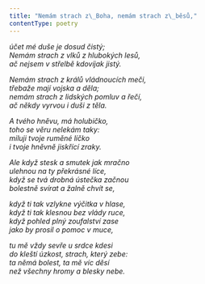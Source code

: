 ```yaml
---
title: "Nemám strach z\_Boha, nemám strach z\_běsů,"
contentType: poetry
---
```


<section>

_účet mé duše je dosud čistý;  
Nemám strach z vlků z hlubokých lesů,  
ač nejsem v střelbě kdovíjak jistý._

</section>

<section>

_Nemám strach z králů vládnoucích meči,  
třebaže mají vojska a děla;  
nemám strach z lidských pomluv a řečí,  
ač někdy vyrvou i duši z těla._

</section>

<section>

_A tvého hněvu, má holubičko,  
toho se věru nelekám taky:  
miluji tvoje ruměné líčko  
i tvoje hněvně jiskřící zraky._

</section>

<section>

_Ale když stesk a smutek jak mračno  
ulehnou na ty překrásné líce,  
když se tvá drobná ústečka začnou  
bolestně svírat a žalně chvít se,_

</section>

<section>

_když ti tak vzlykne výčitka v hlase,  
když ti tak klesnou bez vlády ruce,  
když pohled plný zoufalství zase  
jako by prosil o pomoc v muce,_

</section>

<section>

_tu mě vždy sevře u srdce kdesi  
do kleští úzkost, strach, který zebe:  
ta němá bolest, ta mě víc děsí  
než všechny hromy a blesky nebe._

</section>

